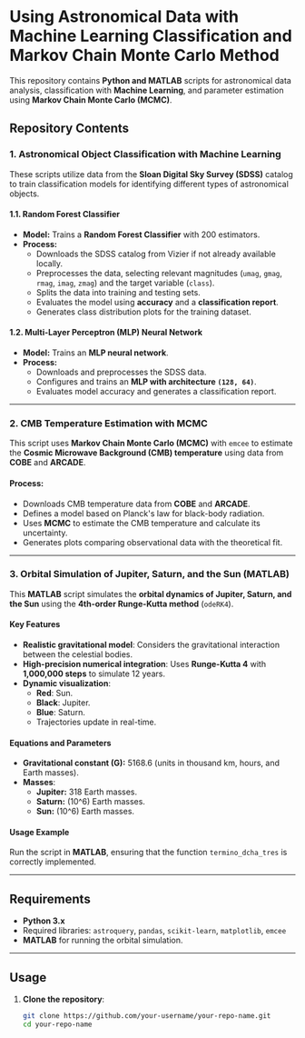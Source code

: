 # **Using Astronomical Data with Machine Learning Classification and Markov Chain Monte Carlo Method**

This repository contains **Python and MATLAB** scripts for astronomical data analysis, classification with **Machine Learning**, and parameter estimation using **Markov Chain Monte Carlo (MCMC)**.

## **Repository Contents**

### **1. Astronomical Object Classification with Machine Learning**
These scripts utilize data from the **Sloan Digital Sky Survey (SDSS)** catalog to train classification models for identifying different types of astronomical objects.

#### **1.1. Random Forest Classifier**
- **Model:** Trains a **Random Forest Classifier** with 200 estimators.
- **Process:**
  - Downloads the SDSS catalog from Vizier if not already available locally.
  - Preprocesses the data, selecting relevant magnitudes (`umag`, `gmag`, `rmag`, `imag`, `zmag`) and the target variable (`class`).
  - Splits the data into training and testing sets.
  - Evaluates the model using **accuracy** and a **classification report**.
  - Generates class distribution plots for the training dataset.

#### **1.2. Multi-Layer Perceptron (MLP) Neural Network**
- **Model:** Trains an **MLP neural network**.
- **Process:**
  - Downloads and preprocesses the SDSS data.
  - Configures and trains an **MLP with architecture `(128, 64)`**.
  - Evaluates model accuracy and generates a classification report.

---

### **2. CMB Temperature Estimation with MCMC**
This script uses **Markov Chain Monte Carlo (MCMC)** with `emcee` to estimate the **Cosmic Microwave Background (CMB) temperature** using data from **COBE** and **ARCADE**.

#### **Process:**
- Downloads CMB temperature data from **COBE** and **ARCADE**.
- Defines a model based on Planck's law for black-body radiation.
- Uses **MCMC** to estimate the CMB temperature and calculate its uncertainty.
- Generates plots comparing observational data with the theoretical fit.

---

### **3. Orbital Simulation of Jupiter, Saturn, and the Sun (MATLAB)**
This **MATLAB** script simulates the **orbital dynamics of Jupiter, Saturn, and the Sun** using the **4th-order Runge-Kutta method** (`odeRK4`).

#### **Key Features**
- **Realistic gravitational model**: Considers the gravitational interaction between the celestial bodies.
- **High-precision numerical integration**: Uses **Runge-Kutta 4** with **1,000,000 steps** to simulate 12 years.
- **Dynamic visualization**:
  - **Red**: Sun.
  - **Black**: Jupiter.
  - **Blue**: Saturn.
  - Trajectories update in real-time.

#### **Equations and Parameters**
- **Gravitational constant (G):** 5168.6 (units in thousand km, hours, and Earth masses).
- **Masses**:
  - **Jupiter:** 318 Earth masses.
  - **Saturn:** \(10^6\) Earth masses.
  - **Sun:** \(10^6\) Earth masses.

#### **Usage Example**
Run the script in **MATLAB**, ensuring that the function `termino_dcha_tres` is correctly implemented.

---

## **Requirements**
- **Python 3.x**
- Required libraries: `astroquery`, `pandas`, `scikit-learn`, `matplotlib`, `emcee`
- **MATLAB** for running the orbital simulation.

---

## **Usage**
1. **Clone the repository**:
   ```bash
   git clone https://github.com/your-username/your-repo-name.git
   cd your-repo-name
